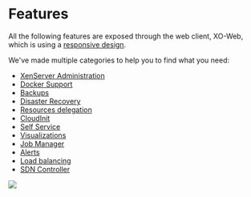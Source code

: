 # Features

All the following features are exposed through the web client, XO-Web, which is using a [responsive design](https://xen-orchestra.com/blog/xen-orchestra-responsive-design/).

We've made multiple categories to help you to find what you need:

- [XenServer Administration](administration.html)
- [Docker Support](docker_support.html)
- [Backups](backups.html)
- [Disaster Recovery](disaster_recovery.html)
- [Resources delegation](resources_delegation.html)
- [CloudInit](cloudinit.md)
- [Self Service](self_service.html)
- [Visualizations](visualizations.html)
- [Job Manager](scheduler.html)
- [Alerts](alerts.html)
- [Load balancing](load_balancing.html)
- [SDN Controller](sdn_controller.html)

![](./assets/xo5tablet.jpg)
